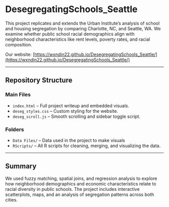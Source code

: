 # DesegregatingSchools_Seattle

This project replicates and extends the Urban Institute’s analysis of school and housing segregation by comparing Charlotte, NC, and Seattle, WA. We examine whether public school racial demographics align with neighborhood characteristics like rent levels, poverty rates, and racial composition.

Our website: [https://wxndin22.github.io/DesegregatingSchools_Seattle/](https://wxndin22.github.io/DesegregatingSchools_Seattle/)

---

## Repository Structure

### Main Files
- `index.html` – Full project writeup and embedded visuals.
- `deseg_styles.css` – Custom styling for the website.
- `deseg_scroll.js` – Smooth scrolling and sidebar toggle script.

### Folders
- `Data Files/` – Data used in the project to make visuals
- `RScripts/` – All R scripts for cleaning, merging, and visualizing the data.

---


## Summary

We used fuzzy matching, spatial joins, and regression analysis to explore how neighborhood demographics and economic characteristics relate to racial diversity in public schools. The project includes interactive scatterplots, maps, and an analysis of segregation patterns across both cities.
